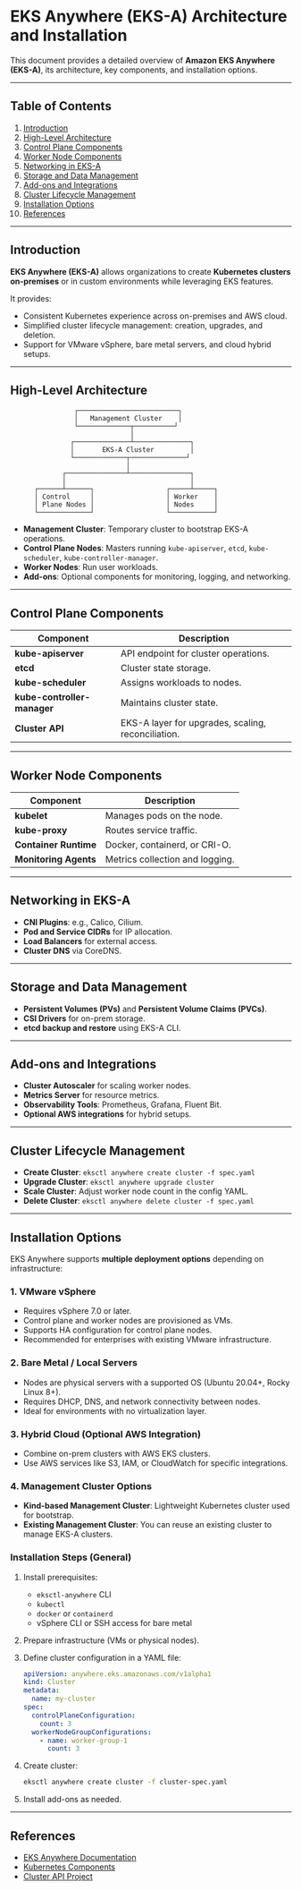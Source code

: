 # EKS Anywhere (EKS-A) Architecture and Installation

This document provides a detailed overview of **Amazon EKS Anywhere (EKS-A)**, its architecture, key components, and installation options.

---

## Table of Contents

1. [Introduction](#introduction)
2. [High-Level Architecture](#high-level-architecture)
3. [Control Plane Components](#control-plane-components)
4. [Worker Node Components](#worker-node-components)
5. [Networking in EKS-A](#networking-in-eks-a)
6. [Storage and Data Management](#storage-and-data-management)
7. [Add-ons and Integrations](#add-ons-and-integrations)
8. [Cluster Lifecycle Management](#cluster-lifecycle-management)
9. [Installation Options](#installation-options)
10. [References](#references)

---

## Introduction

**EKS Anywhere (EKS-A)** allows organizations to create **Kubernetes clusters on-premises** or in custom environments while leveraging EKS features.

It provides:

* Consistent Kubernetes experience across on-premises and AWS cloud.
* Simplified cluster lifecycle management: creation, upgrades, and deletion.
* Support for VMware vSphere, bare metal servers, and cloud hybrid setups.

---

## High-Level Architecture

```
                ┌─────────────────────────┐
                │   Management Cluster    │
                └─────────────┬──────────┘
                              │
               ┌──────────────┴──────────────┐
               │       EKS-A Cluster         │
               └─────────────┬──────────────┘
                             │
             ┌───────────────┴───────────────┐
             │                               │
      ┌──────┴──────┐                  ┌─────┴─────┐
      │ Control     │                  │ Worker    │
      │ Plane Nodes │                  │ Nodes     │
      └─────────────┘                  └───────────┘
```

* **Management Cluster**: Temporary cluster to bootstrap EKS-A operations.
* **Control Plane Nodes**: Masters running `kube-apiserver`, `etcd`, `kube-scheduler`, `kube-controller-manager`.
* **Worker Nodes**: Run user workloads.
* **Add-ons**: Optional components for monitoring, logging, and networking.

---

## Control Plane Components

| Component                   | Description                                        |
| --------------------------- | -------------------------------------------------- |
| **kube-apiserver**          | API endpoint for cluster operations.               |
| **etcd**                    | Cluster state storage.                             |
| **kube-scheduler**          | Assigns workloads to nodes.                        |
| **kube-controller-manager** | Maintains cluster state.                           |
| **Cluster API**             | EKS-A layer for upgrades, scaling, reconciliation. |

---

## Worker Node Components

| Component             | Description                     |
| --------------------- | ------------------------------- |
| **kubelet**           | Manages pods on the node.       |
| **kube-proxy**        | Routes service traffic.         |
| **Container Runtime** | Docker, containerd, or CRI-O.   |
| **Monitoring Agents** | Metrics collection and logging. |

---

## Networking in EKS-A

* **CNI Plugins**: e.g., Calico, Cilium.
* **Pod and Service CIDRs** for IP allocation.
* **Load Balancers** for external access.
* **Cluster DNS** via CoreDNS.

---

## Storage and Data Management

* **Persistent Volumes (PVs)** and **Persistent Volume Claims (PVCs)**.
* **CSI Drivers** for on-prem storage.
* **etcd backup and restore** using EKS-A CLI.

---

## Add-ons and Integrations

* **Cluster Autoscaler** for scaling worker nodes.
* **Metrics Server** for resource metrics.
* **Observability Tools**: Prometheus, Grafana, Fluent Bit.
* **Optional AWS integrations** for hybrid setups.

---

## Cluster Lifecycle Management

* **Create Cluster**: `eksctl anywhere create cluster -f spec.yaml`
* **Upgrade Cluster**: `eksctl anywhere upgrade cluster`
* **Scale Cluster**: Adjust worker node count in the config YAML.
* **Delete Cluster**: `eksctl anywhere delete cluster -f spec.yaml`

---

## Installation Options

EKS Anywhere supports **multiple deployment options** depending on infrastructure:

### 1. VMware vSphere

* Requires vSphere 7.0 or later.
* Control plane and worker nodes are provisioned as VMs.
* Supports HA configuration for control plane nodes.
* Recommended for enterprises with existing VMware infrastructure.

### 2. Bare Metal / Local Servers

* Nodes are physical servers with a supported OS (Ubuntu 20.04+, Rocky Linux 8+).
* Requires DHCP, DNS, and network connectivity between nodes.
* Ideal for environments with no virtualization layer.

### 3. Hybrid Cloud (Optional AWS Integration)

* Combine on-prem clusters with AWS EKS clusters.
* Use AWS services like S3, IAM, or CloudWatch for specific integrations.

### 4. Management Cluster Options

* **Kind-based Management Cluster**: Lightweight Kubernetes cluster used for bootstrap.
* **Existing Management Cluster**: You can reuse an existing cluster to manage EKS-A clusters.

### Installation Steps (General)

1. Install prerequisites:

   * `eksctl-anywhere` CLI
   * `kubectl`
   * `docker` or `containerd`
   * vSphere CLI or SSH access for bare metal
2. Prepare infrastructure (VMs or physical nodes).
3. Define cluster configuration in a YAML file:

   ```yaml
   apiVersion: anywhere.eks.amazonaws.com/v1alpha1
   kind: Cluster
   metadata:
     name: my-cluster
   spec:
     controlPlaneConfiguration:
       count: 3
     workerNodeGroupConfigurations:
       - name: worker-group-1
         count: 3
   ```
4. Create cluster:

   ```bash
   eksctl anywhere create cluster -f cluster-spec.yaml
   ```
5. Install add-ons as needed.

---

## References

* [EKS Anywhere Documentation](https://aws.amazon.com/eks/eks-anywhere/)
* [Kubernetes Components](https://kubernetes.io/docs/concepts/overview/components/)
* [Cluster API Project](https://cluster-api.sigs.k8s.io/)
